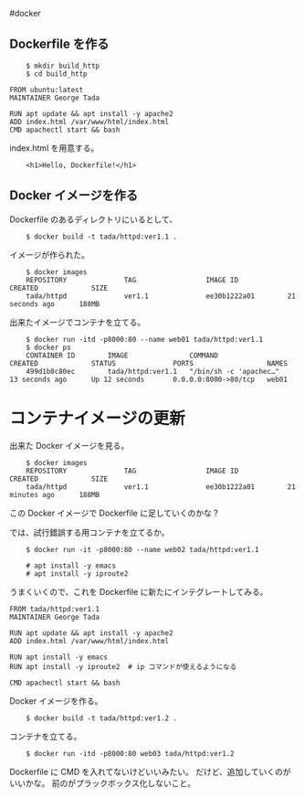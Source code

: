 #docker 

## Dockerfile を作る

```shell
    $ mkdir build_http 
    $ cd build_http
```

```shell
FROM ubuntu:latest
MAINTAINER George Tada

RUN apt update && apt install -y apache2
ADD index.html /var/www/html/index.html
CMD apachectl start && bash
```

index.html を用意する。
```shell
    <h1>Hello, Dockerfile!</h1>
```
## Docker イメージを作る

Dockerfile のあるディレクトリにいるとして、

```shell
    $ docker build -t tada/httpd:ver1.1 .
```

イメージが作られた。

```shell
    $ docker images
    REPOSITORY              TAG                 IMAGE ID            CREATED             SIZE
    tada/httpd              ver1.1              ee30b1222a01        21 seconds ago      188MB
```

出来たイメージでコンテナを立てる。

```shell
    $ docker run -itd -p8000:80 --name web01 tada/httpd:ver1.1
    $ docker ps
    CONTAINER ID        IMAGE               COMMAND                  CREATED             STATUS              PORTS                  NAMES
    499d1b0c80ec        tada/httpd:ver1.1   "/bin/sh -c 'apachec…"   13 seconds ago      Up 12 seconds       0.0.0.0:8000->80/tcp   web01
```


# コンテナイメージの更新

出来た Docker イメージを見る。

```shell
    $ docker images
    REPOSITORY              TAG                 IMAGE ID            CREATED             SIZE
    tada/httpd              ver1.1              ee30b1222a01        21 minutes ago      188MB
```

この Docker イメージで Dockerfile に足していくのかな？

では、試行錯誤する用コンテナを立てるか。
```shell
    $ docker run -it -p8000:80 --name web02 tada/httpd:ver1.1

    # apt install -y emacs
    # apt install -y iproute2
```
うまくいくので、これを Dockerfile に新たにインテグレートしてみる。

```shell
FROM tada/httpd:ver1.1
MAINTAINER George Tada

RUN apt update && apt install -y apache2
ADD index.html /var/www/html/index.html

RUN apt install -y emacs
RUN apt install -y iproute2  # ip コマンドが使えるようになる

CMD apachectl start && bash
```

Docker イメージを作る。
```shell
    $ docker build -t tada/httpd:ver1.2 .
```
コンテナを立てる。

```shell
    $ docker run -itd -p8000:80 web03 tada/httpd:ver1.2
```

Dockerfile に CMD を入れてないけどいいみたい。
だけど、追加していくのがいいかな。
前のがプラックボックス化しないこと。


